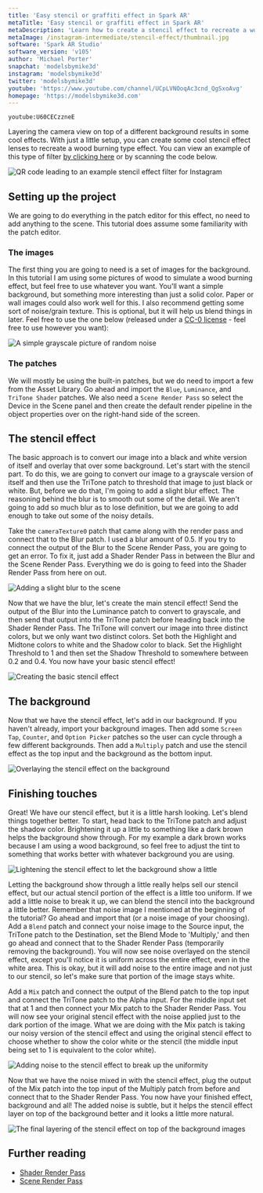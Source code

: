 ```yaml
---
title: 'Easy stencil or graffiti effect in Spark AR'
metaTitle: 'Easy stencil or graffiti effect in Spark AR'
metaDescription: 'Learn how to create a stencil effect to recreate a wood burning or graffiti effect!'
metaImage: /instagram-intermediate/stencil-effect/thumbnail.jpg
software: 'Spark AR Studio'
software_version: 'v105'
author: 'Michael Porter'
snapchat: 'modelsbymike3d'
instagram: 'modelsbymike3d'
twitter: 'modelsbymike3d'
youtube: 'https://www.youtube.com/channel/UCpLVNOoqAc3cnd_QgSxoAvg'
homepage: 'https://modelsbymike3d.com'
---
```


`youtube:U60CECzzneE`

Layering the camera view on top of a different background results in some cool effects. With just a little setup, you can create some cool stencil effect lenses to recreate a wood burning type effect. You can view an example of this type of filter [by clicking here](https://www.instagram.com/ar/884709542295899/) or by scanning the code below.

![QR code leading to an example stencil effect filter for Instagram](../../instagram-intermediate/stencil-effect/qr-code.png)

## Setting up the project

We are going to do everything in the patch editor for this effect, no need to add anything to the scene. This tutorial does assume some familiarity with the patch editor.

### The images

The first thing you are going to need is a set of images for the background. In this tutorial I am using some pictures of wood to simulate a wood burning effect, but feel free to use whatever you want. You'll want a simple background, but something more interesting than just a solid color. Paper or wall images could also work well for this. I also recommend getting some sort of noise/grain texture. This is optional, but it will help us blend things in later. Feel free to use the one below (released under a [CC-0 license](https://creativecommons.org/share-your-work/public-domain/cc0/) - feel free to use however you want):

![A simple grayscale picture of random noise](../../instagram-intermediate/stencil-effect/noise.jpg)

### The patches

We will mostly be using the built-in patches, but we do need to import a few from the Asset Library. Go ahead and import the `Blue`, `Luminance`, and `TriTone Shader` patches. We also need a `Scene Render Pass` so select the Device in the Scene panel and then create the default render pipeline in the object properties over on the right-hand side of the screen.

## The stencil effect

The basic approach is to convert our image into a black and white version of itself and overlay that over some background. Let's start with the stencil part. To do this, we are going to convert our image to a grayscale version of itself and then use the TriTone patch to threshold that image to just black or white. But, before we do that, I'm going to add a slight blur effect. The reasoning behind the blur is to smooth out some of the detail. We aren't going to add so much blur as to lose definition, but we are going to add enough to take out some of the noisy details.

Take the `cameraTexture0` patch that came along with the render pass and connect that to the Blur patch. I used a blur amount of 0.5. If you try to connect the output of the Blur to the Scene Render Pass, you are going to get an error. To fix it, just add a Shader Render Pass in between the Blur and the Scene Render Pass. Everything we do is going to feed into the Shader Render Pass from here on out.

![Adding a slight blur to the scene](../../instagram-intermediate/stencil-effect/add-blur.jpg)

Now that we have the blur, let's create the main stencil effect! Send the output of the Blur into the Luminance patch to convert to grayscale, and then send that output into the TriTone patch before heading back into the Shader Render Pass. The TriTone will convert our image into three distinct colors, but we only want two distinct colors. Set both the Highlight and Midtone colors to white and the Shadow color to black. Set the Highlight Threshold to 1 and then set the Shadow Threshold to somewhere between 0.2 and 0.4. You now have your basic stencil effect!

![Creating the basic stencil effect](../../instagram-intermediate/stencil-effect/basic-stencil.jpg)

## The background

Now that we have the stencil effect, let's add in our background. If you haven't already, import your background images. Then add some `Screen Tap`, `Counter`, and `Option Picker` patches so the user can cycle through a few different backgrounds. Then add a `Multiply` patch and use the stencil effect as the top input and the background as the bottom input.

![Overlaying the stencil effect on the background](../../instagram-intermediate/stencil-effect/add-background.jpg)

## Finishing touches

Great! We have our stencil effect, but it is a little harsh looking. Let's blend things together better. To start, head back to the TriTone patch and adjust the shadow color. Brightening it up a little to something like a dark brown helps the background show through. For my example a dark brown works because I am using a wood background, so feel free to adjust the tint to something that works better with whatever background you are using.

![Lightening the stencil effect to let the background show a little](../../instagram-intermediate/stencil-effect/lighten-shadow.jpg)

Letting the background show through a little really helps sell our stencil effect, but our actual stencil portion of the effect is a little too uniform. If we add a little noise to break it up, we can blend the stencil into the background a little better. Remember that noise image I mentioned at the beginning of the tutorial? Go ahead and import that (or a noise image of your choosing). Add a `Blend` patch and connect your noise image to the Source input, the TriTone patch to the Destination, set the Blend Mode to 'Multiply,' and then go ahead and connect that to the Shader Render Pass (temporarily removing the background). You will now see noise overlayed on the stencil effect, except you'll notice it is uniform across the entire effect, even in the white area. This is okay, but it will add noise to the entire image and not just to our stencil, so let's make sure that portion of the image stays white.

Add a `Mix` patch and connect the output of the Blend patch to the top input and connect the TriTone patch to the Alpha input. For the middle input set that at 1 and then connect your Mix patch to the Shader Render Pass. You will now see your original stencil effect with the noise applied just to the dark portion of the image. What we are doing with the Mix patch is taking our noisy version of the stencil effect and using the original stencil effect to choose whether to show the color white or the stencil (the middle input being set to 1 is equivalent to the color white).

![Adding noise to the stencil effect to break up the uniformity](../../instagram-intermediate/stencil-effect/add-noise.jpg)

Now that we have the noise mixed in with the stencil effect, plug the output of the Mix patch into the top input of the Multiply patch from before and connect that to the Shader Render Pass. You now have your finished effect, background and all! The added noise is subtle, but it helps the stencil effect layer on top of the background better and it looks a little more natural.

![The final layering of the stencil effect on top of the background images](../../instagram-intermediate/stencil-effect/final-layering.jpg)

## Further reading

- [Shader Render Pass](https://sparkar.facebook.com/ar-studio/learn/patch-editor/render-passes/shader-render-pass)
- [Scene Render Pass](https://sparkar.facebook.com/ar-studio/learn/patch-editor/render-passes/scene-render-pass)
